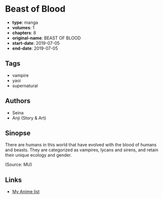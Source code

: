 # Beast of Blood

-   **type**: manga
-   **volumes**: 1
-   **chapters**: 8
-   **original-name**: BEAST OF BLOOD
-   **start-date**: 2019-07-05
-   **end-date**: 2019-07-05

## Tags

-   vampire
-   yaoi
-   supernatural

## Authors

-   Seina
-   Anji (Story & Art)

## Sinopse

There are humans in this world that have evolved with the blood of humans and beasts. They are categorized as vampires, lycans and sirens, and retain their unique ecology and gender.

(Source: MU)

## Links

-   [My Anime list](https://myanimelist.net/manga/128362/Beast_of_Blood)
